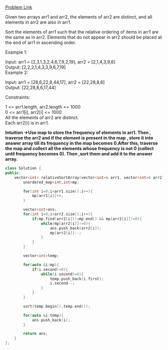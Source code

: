 [Problem Link](https://leetcode.com/problems/relative-sort-array/description/?envType=daily-question&envId=2024-06-11)<br>

Given two arrays arr1 and arr2, the elements of arr2 are distinct, and all elements in arr2 are also in arr1.<br>

Sort the elements of arr1 such that the relative ordering of items in arr1 are the same as in arr2. Elements that do not appear in arr2 should be placed at the end of arr1 in ascending order.<br>


Example 1:<br>

Input: arr1 = [2,3,1,3,2,4,6,7,9,2,19], arr2 = [2,1,4,3,9,6]<br>
Output: [2,2,2,1,4,3,3,9,6,7,19]<br>
Example 2:<br>

Input: arr1 = [28,6,22,8,44,17], arr2 = [22,28,8,6]<br>
Output: [22,28,8,6,17,44]<br>
 

Constraints:<br>

1 <= arr1.length, arr2.length <= 1000<br>
0 <= arr1[i], arr2[i] <= 1000<br>
All the elements of arr2 are distinct.<br>
Each arr2[i] is in arr1.<br>

__Intuition ->Use map to store the frequency of elements in arr1. Then , traverse the arr2 and if the element is present in the map , store it into answer array till its frequency in the map becomes 0.After this, traverse the map and collect all the elements whose frequency is not 0 (collect until frequency becomes 0). Then ,sort them and add it to the answer array.__

```C++
class Solution {
public:
    vector<int> relativeSortArray(vector<int>& arr1, vector<int>& arr2) {
        unordered_map<int,int>mp;

        for(int i=0;i<arr1.size();i++){
            mp[arr1[i]]++;
        }

        vector<int>ans;
        for(int i=0;i<arr2.size();i++){
            if(mp.find(arr2[i])!=mp.end() && mp[arr2[i]]!=0){
                while(mp[arr2[i]]!=0){
                    ans.push_back(arr2[i]);
                    mp[arr2[i]]--;
                }
            }
        }

        vector<int>temp;

        for(auto &i:mp){
            if(i.second!=0){
                while(i.second!=0){
                    temp.push_back(i.first);
                    i.second--;
                }
            }
        }

        sort(temp.begin(),temp.end());

        for(auto &i:temp){
            ans.push_back(i);
        }

        return ans;
    }
};
```
